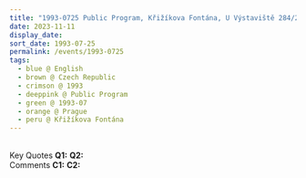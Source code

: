 ```yaml
---
title: "1993-0725 Public Program, Křižíkova Fontána, U Výstaviště 284/2, Prague, Czech Republic"
date: 2023-11-11
display_date: 
sort_date: 1993-07-25
permalink: /events/1993-0725
tags:
  - blue @ English
  - brown @ Czech Republic
  - crimson @ 1993
  - deeppink @ Public Program
  - green @ 1993-07
  - orange @ Prague
  - peru @ Křižíkova Fontána
---
```


<br>

<wave-list>
  <list-title color="DarkSeaGreen" width="55">Key Quotes</list-title>
  <list-item color="BlanchedAlmond" width="280"><b>Q1:</b> <i></i></list-item>
  <list-item color="Lavender" width="280"><b>Q2:</b> <i></i></list-item>
</wave-list>

<br>

<wave-list>
  <list-title color="DarkSeaGreen" width="55">Comments</list-title>
  <list-item color="BlanchedAlmond" width="280"><b>C1:</b> <i></i></list-item>
  <list-item color="Lavender" width="280"><b>C2:</b> <i></i></list-item>
</wave-list>